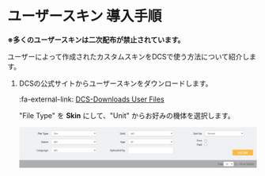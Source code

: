 # ユーザースキン 導入手順

**※多くのユーザースキンは二次配布が禁止されています。**

ユーザーによって作成されたカスタムスキンをDCSで使う方法について紹介します。

1. DCSの公式サイトからユーザースキンをダウンロードします。

     :fa-external-link: [DCS-Downloads User Files](https://www.digitalcombatsimulator.com/en/files/)

    "File Type" を **Skin** にして、"Unit" からお好みの機体を選択します。

    ![userskin1-download](images/userskin1-download.png)